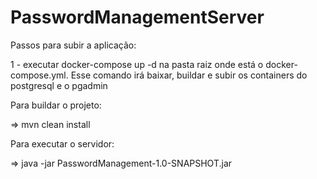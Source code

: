 # PasswordManagementServer


Passos para subir a aplicação:

1 - executar docker-compose up -d na pasta raiz onde está o docker-compose.yml. Esse comando irá baixar, buildar e subir os containers do postgresql e o pgadmin

Para buildar o projeto:

=> mvn clean install

Para executar o servidor:

=> java -jar PasswordManagement-1.0-SNAPSHOT.jar
